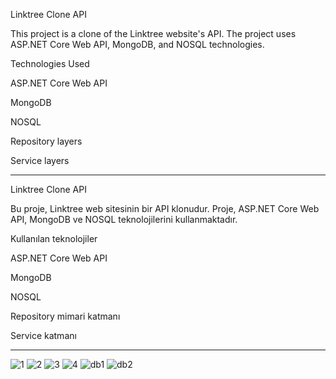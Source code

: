 Linktree Clone API

This project is a clone of the Linktree website's API. The project uses ASP.NET Core Web API, MongoDB, and NOSQL technologies.


Technologies Used

ASP.NET Core Web API

MongoDB

NOSQL

Repository layers

Service layers

-------------------------------------------------------------------------------------------------------------------------------

Linktree Clone API

Bu proje, Linktree web sitesinin bir API klonudur. Proje, ASP.NET Core Web API, MongoDB ve NOSQL teknolojilerini kullanmaktadır.

Kullanılan teknolojiler

ASP.NET Core Web API

MongoDB

NOSQL

Repository mimari katmanı

Service katmanı

-------------------------------------------------------------------------------------------------------------------------------

![1](https://github.com/TkN42/Linktree-Clone---Api/assets/29886553/ed23a3b2-ba5b-4cda-9032-e0b656669e82)
![2](https://github.com/TkN42/Linktree-Clone---Api/assets/29886553/2d23547c-5382-46fa-9178-1dd2ed1d724a)
![3](https://github.com/TkN42/Linktree-Clone---Api/assets/29886553/ff248846-e37f-4368-9eba-1883586eb1b6)
![4](https://github.com/TkN42/Linktree-Clone---Api/assets/29886553/a2b05331-f378-472c-a0ea-ef6a73c6ccaf)
![db1](https://github.com/TkN42/Linktree-Clone---Api/assets/29886553/edb766af-81fe-471c-82ab-40811fd61eb5)
![db2](https://github.com/TkN42/Linktree-Clone---Api/assets/29886553/4023d6d1-298b-49f1-8910-45d4c68a5cc8)
